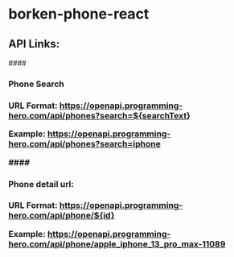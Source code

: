 # borken-phone-react
## API Links:

####<h3>Phone Search<h3>

URL Format: https://openapi.programming-hero.com/api/phones?search=${searchText}

Example: https://openapi.programming-hero.com/api/phones?search=iphone

  
  
####<h3>Phone detail url:<h3>

 URL Format: https://openapi.programming-hero.com/api/phone/${id}

Example: https://openapi.programming-hero.com/api/phone/apple_iphone_13_pro_max-11089
    
